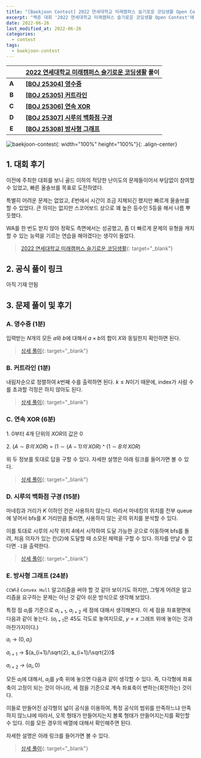 ```yaml
---
title: "[Baekjoon Contest] 2022 연세대학교 미래캠퍼스 슬기로운 코딩생활 Open Contest 참가 후기 및 풀이"
excerpt: "백준 대회 '2022 연세대학교 미래캠퍼스 슬기로운 코딩생활 Open Contest'에 참가하여 문제를 푼 후기와 간단한 풀이 작성 및 상세 풀이 링크 연결"
date: 2022-06-26
last_modified_at: 2022-06-26
categories:
  - contest
tags:
  - baekjoon-contest
---
```


|||[2022 연세대학교 미래캠퍼스 슬기로운 코딩생활](https://burningfalls.github.io/contest/yonseifuture2022-baekjoon-contest/) 풀이|
|:---:|:---:|:---|
|**A**||**[[BOJ 25304] 영수증](https://burningfalls.github.io/algorithm/boj-25304/)**|
|**B**||**[[BOJ 25305] 커트라인](https://burningfalls.github.io/algorithm/boj-25305/)**|
|**C**||**[[BOJ 25306] 연속 XOR](https://burningfalls.github.io/algorithm/boj-25306/)**|
|**D**||**[[BOJ 25307] 시루의 백화점 구경](https://burningfalls.github.io/algorithm/boj-25307/)**|
|**E**||**[[BOJ 25308] 방사형 그래프](https://burningfalls.github.io/algorithm/boj-25308/)**|

![baekjoon-contest](https://user-images.githubusercontent.com/30232837/175798069-170f9e22-37bf-43d3-a5cf-cd6245d9bb8e.png "baekjoon-contest"){: width="100%" height="100%"}{: .align-center}

## 1. 대회 후기

이전에 주최한 대회를 보니 골드 이하의 적당한 난이도의 문제들이어서 부담없이 참여할 수 있었고, 빠른 올솔브를 목표로 도전하였다.

특별히 어려운 문제는 없었고, $E$번에서 시간이 조금 지체되긴 했지만 빠르게 올솔브를 할 수 있었다. 큰 의미는 없지만 스코어보드 상으로 꽤 높은 등수인 5등을 해서 나름 뿌듯했다.

WA를 한 번도 받지 않아 정확도 측면에서는 성공했고, 좀 더 빠르게 문제의 유형을 캐치할 수 있는 능력을 기르는 연습을 해야겠다는 생각이 들었다.

> [2022 연세대학교 미래캠퍼스 슬기로운 코딩생활](https://www.acmicpc.net/category/detail/3136){: target="_blank"}

## 2. 공식 풀이 링크

아직 기재 안됨

## 3. 문제 풀이 및 후기

### A. 영수증 (1분)

입력받는 $N$개의 모든 $a$와 $b$에 대해서 $a\times b$의 합이 $X$와 동일한지 확인하면 된다.

> [상세 풀이](https://burningfalls.github.io/algorithm/boj-25304/){: target="_blank"}

### B. 커트라인 (1분)

내림차순으로 정렬하여 $k$번째 수를 출력하면 된다. $k \leq N$이기 때문에, index가 사람 수를 초과할 걱정은 하지 않아도 된다.

> [상세 풀이](https://burningfalls.github.io/algorithm/boj-25305/){: target="_blank"}

### C. 연속 XOR (6분)

$1.$ $0$부터 $4$개 단위의 $XOR$의 값은 $0$

$2.$ $(A\sim B의\;XOR)$ $=$ $(1\sim (A-1)의\;XOR)$ ^ $(1 \sim B의\;XOR)$

위 두 정보를 토대로 답을 구할 수 있다. 자세한 설명은 아래 링크를 들어가면 볼 수 있다.

> [상세 풀이](https://burningfalls.github.io/algorithm/boj-25306){: target="_blank"}

### D. 시루의 백화점 구경 (15분)

마네킹과 거리가 $K$ 이하인 칸은 사용하지 않는다. 따라서 마네킹의 위치를 전부 queue에 넣어서 bfs를 $K$ 거리만큼 돌리면, 사용하지 않는 곳의 위치를 분석할 수 있다.

이를 토대로 시루의 시작 위치 4에서 시작하여 도달 가능한 곳으로 이동하며 bfs를 돌려, 처음 의자가 있는 칸(2)에 도달할 때 소모된 체력을 구할 수 있다. 의자를 만날 수 없다면 `-1`을 출력한다.

> [상세 풀이](https://burningfalls.github.io/algorithm/boj-25307/){: target="_blank"}

### E. 방사형 그래프 (24분)

`CCW`나 `Convex Hull` 알고리즘을 써야 할 것 같아 보이기도 하지만, 그렇게 어려운 알고리즘을 요구하는 문제는 아닌 것 같아 쉬운 방식으로 생각해 보았다.

특정 점 $a_{i}$를 기준으로 $a_{i+1}$, $a_{i+2}$ 세 점에 대해서 생각해본다. 이 세 점을 좌표평면에 다음과 같이 놓는다. ($a_{i+1}$은 45도 각도로 놓여지므로, $y=x$ 그래프 위에 놓이는 것과 마찬가지이다.)

$a_{i}$ $\rightarrow$ $(0, a_{i})$

$a_{i+1}$ $\rightarrow$ $(a_{i+1}/\sqrt{2}, a_{i+1}/\sqrt{2})$

$a_{i+2}$ $\rightarrow$ $(a_{i}, 0)$

모든 $a_{i}$에 대해서, $a_{i}$를 $y$축 위에 놓으면 다음과 같이 생각할 수 있다. 즉, 다각형에 좌표축이 고정이 되는 것이 아니라, 세 점을 기준으로 계속 좌표축이 변하는(회전하는) 것이다.

이들로 만들어진 삼각형의 넓이 공식을 이용하여, 특정 공식의 범위를 만족하느냐 만족하지 않느냐에 따라서, 오목 형태가 만들어지는지 볼록 형태가 만들어지는지를 확인할 수 있다. 이를 모든 경우의 배열에 대해서 확인해주면 된다.

자세한 설명은 아래 링크를 들어가면 볼 수 있다.

> [상세 풀이](https://burningfalls.github.io/algorithm/boj-25308/){: target="_blank"}
